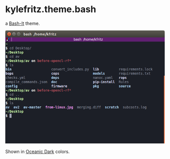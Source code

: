 # kylefritz.theme.bash
a [Bash-It](http://github.com/Bash-it/bash-it) theme. 

![kyle fritz theme](/kylefritz.theme.png)

Shown in [Oceanic Dark](https://github.com/wbinnssmith/base16-oceanic-next/blob/master/terminator/base16-oceanicnext.dark.config) colors.
